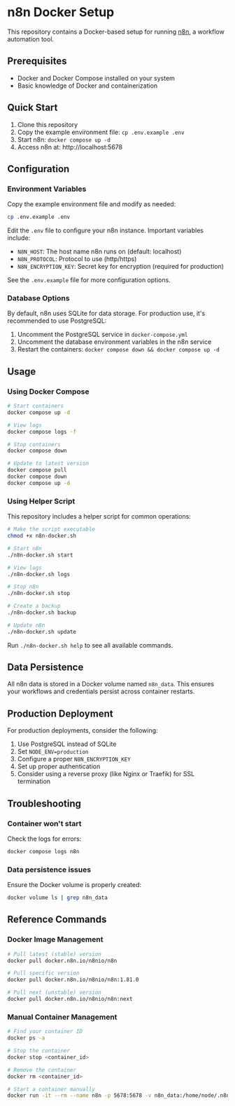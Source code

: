 # n8n Docker Setup

This repository contains a Docker-based setup for running [n8n](https://n8n.io/), a workflow automation tool.

## Prerequisites

- Docker and Docker Compose installed on your system
- Basic knowledge of Docker and containerization

## Quick Start

1. Clone this repository
2. Copy the example environment file: `cp .env.example .env`
3. Start n8n: `docker compose up -d`
4. Access n8n at: http://localhost:5678

## Configuration

### Environment Variables

Copy the example environment file and modify as needed:

```bash
cp .env.example .env
```

Edit the `.env` file to configure your n8n instance. Important variables include:

- `N8N_HOST`: The host name n8n runs on (default: localhost)
- `N8N_PROTOCOL`: Protocol to use (http/https)
- `N8N_ENCRYPTION_KEY`: Secret key for encryption (required for production)

See the `.env.example` file for more configuration options.

### Database Options

By default, n8n uses SQLite for data storage. For production use, it's recommended to use PostgreSQL:

1. Uncomment the PostgreSQL service in `docker-compose.yml`
2. Uncomment the database environment variables in the n8n service
3. Restart the containers: `docker compose down && docker compose up -d`

## Usage

### Using Docker Compose

```bash
# Start containers
docker compose up -d

# View logs
docker compose logs -f

# Stop containers
docker compose down

# Update to latest version
docker compose pull
docker compose down
docker compose up -d
```

### Using Helper Script

This repository includes a helper script for common operations:

```bash
# Make the script executable
chmod +x n8n-docker.sh

# Start n8n
./n8n-docker.sh start

# View logs
./n8n-docker.sh logs

# Stop n8n
./n8n-docker.sh stop

# Create a backup
./n8n-docker.sh backup

# Update n8n
./n8n-docker.sh update
```

Run `./n8n-docker.sh help` to see all available commands.

## Data Persistence

All n8n data is stored in a Docker volume named `n8n_data`. This ensures your workflows and credentials persist across container restarts.

## Production Deployment

For production deployments, consider the following:

1. Use PostgreSQL instead of SQLite
2. Set `NODE_ENV=production`
3. Configure a proper `N8N_ENCRYPTION_KEY`
4. Set up proper authentication
5. Consider using a reverse proxy (like Nginx or Traefik) for SSL termination

## Troubleshooting

### Container won't start

Check the logs for errors:

```bash
docker compose logs n8n
```

### Data persistence issues

Ensure the Docker volume is properly created:

```bash
docker volume ls | grep n8n_data
```

## Reference Commands

### Docker Image Management

```bash
# Pull latest (stable) version
docker pull docker.n8n.io/n8nio/n8n

# Pull specific version
docker pull docker.n8n.io/n8nio/n8n:1.81.0

# Pull next (unstable) version
docker pull docker.n8n.io/n8nio/n8n:next
```

### Manual Container Management

```bash
# Find your container ID
docker ps -a

# Stop the container
docker stop <container_id>

# Remove the container
docker rm <container_id>

# Start a container manually
docker run -it --rm --name n8n -p 5678:5678 -v n8n_data:/home/node/.n8n docker.n8n.io/n8nio/n8n
```

